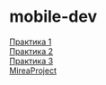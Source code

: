# mobile-dev
[Практика 1](https://github.com/rpz326/mobile_dev_lesson_1)  
[Практика 2](https://github.com/rpz326/mobile_dev_lesson_2)  
[Практика 3](https://github.com/rpz326/mobile_dev_lesson_3)  
[MireaProject](https://github.com/rpz326/MireaProject)
